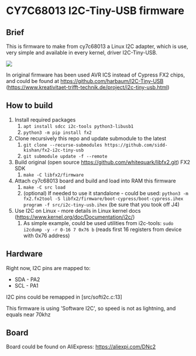 # CY7C68013 I2C-Tiny-USB firmware

## Brief 

This is firmware to make from cy7c68013 a Linux I2C adapter, which is use, very simple and available in every kernel, driver I2C-Tiny-USB.

<img src="doc/cy7c68013.jpg">

In original firmware has been used AVR ICS instead of Cypress FX2 chips, and could be found at <a href="https://github.com/harbaum/I2C-Tiny-USB">https://github.com/harbaum/I2C-Tiny-USB</a>  (<a href ="https://www.kreativitaet-trifft-technik.de/project/i2c-tiny-usb.html">https://www.kreativitaet-trifft-technik.de/project/i2c-tiny-usb.html</a>)


## How to build

1. Install required packages
   1. `apt install sdcc i2c-tools python3-libusb1`
   2. `python3 -m pip install fx2`
2. Clone recursively this repo and update submodule to the latest
   1. `git clone --recurse-submodules https://github.com/sidd-kishan/fx2-i2c-tiny-usb`
   2. `git submodule update -f --remote`
3. Build original (open source <a href="https://github.com/whitequark/libfx2.git">https://github.com/whitequark/libfx2.git</a>) FX2 SDK
   1. `make -C libfx2/firmware`
4. Attach cy7c68013 board and build and load into RAM this firmware
   1. `make -C src load`
   2. (optional) If needed to use it standalone -  could be used: `python3 -m fx2.fx2tool -S libfx2/firmware/boot-cypress/boot-cypress.ihex program -f src/i2c-tiny-usb.ihex` (be sure that you took off J4)
5. Use I2C on Linux - more details in Linux kernel docs (<a href="https://www.kernel.org/doc/Documentation/i2c/">https://www.kernel.org/doc/Documentation/i2c/</a>)
   1. As simple example, could be used utilities from i2c-tools: `sudo i2cdump -y -r 0-16 7 0x76 b` (reads first 16 registers from device with 0x76 address)

## Hardware

Right now, I2C pins are mapped to:
* SDA - PA2
* SCL - PA1

I2C pins could be remapped in [src/softi2c.c:13]

This firmware is using 'Software I2C', so speed is not as lightning, and equals near 70khz


## Board

Board could be found on AliExpress: https://aliexpi.com/DNc2
